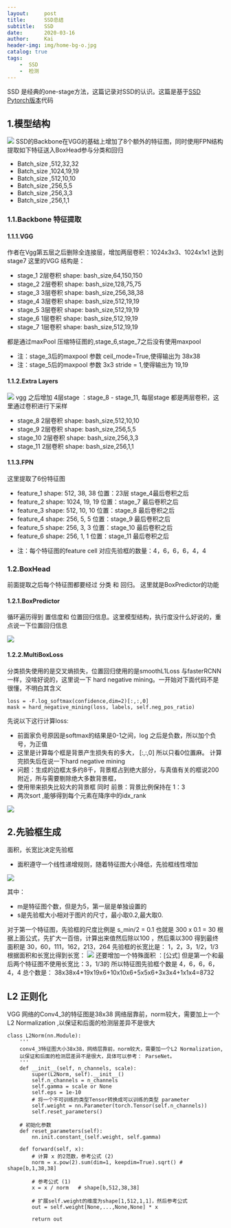 ```yaml
---
layout:     post
title:      SSD总结
subtitle:   SSD
date:       2020-03-16
author:     Kai
header-img: img/home-bg-o.jpg
catalog: true
tags:
    -  SSD 
    -  检测
---
```


SSD 是经典的one-stage方法，这篇记录对SSD的认识。这篇是基于[SSD Pytorch版本](https://github.com/lufficc/SSD)代码 

## 1.模型结构
<img src="{{ site.baseurl }}/img/2020-3-16-SSD/SSD_str.png" /> 
SSD的Backbone在VGG的基础上增加了8个额外的特征图，同时使用FPN结构 提取如下特征送入BoxHead参与分类和回归

- Batch_size ,512,32,32 
- Batch_size ,1024,19,19 
- Batch_size ,512,10,10 
- Batch_size ,256,5,5 
- Batch_size ,256,3,3 
- Batch_size ,256,1,1 

### 1.1.Backbone 特征提取

#### 1.1.1.VGG
作者在Vgg第五层之后删除全连接层，增加两层卷积：1024x3x3、1024x1x1 达到 stage7
这里的VGG 结构是：

- stage_1 2层卷积  shape:  bash_size,64,150,150
- stage_2 2层卷积  shape:  bash_size,128,75,75
- stage_3 3层卷积  shape:  bash_size,256,38,38
- stage_4 3层卷积  shape:  bash_size,512,19,19
- stage_5 3层卷积  shape:  bash_size,512,19,19
- stage_6 1层卷积  shape:  bash_size,512,19,19
- stage_7 1层卷积  shape:  bash_size,512,19,19

都是通过maxPool 压缩特征图的,stage_6,stage_7之后没有使用maxpool
* 注：stage_3后的maxpool 参数 ceil_mode=True,使得输出为 38x38
* 注：stage_5后的maxpool 参数 3x3 stride = 1,使得输出为 19,19
#### 1.1.2.Extra Layers
<img src="{{ site.baseurl }}/img/2020-3-16-SSD/ExtraLayers.jpg" />
vgg 之后增加 4层stage ：stage_8 - stage_11, 每层stage 都是两层卷积，这里通过卷积进行下采样

- stage_8  2层卷积  shape:  bash_size,512,10,10
- stage_9  2层卷积  shape:  bash_size,256,5,5
- stage_10 2层卷积  shape:  bash_size,256,3,3
- stage_11 2层卷积  shape:  bash_size,256,1,1

#### 1.1.3.FPN
这里提取了6份特征图

- feature_1 shape: 512, 38, 38   位置：23层 stage_4最后卷积之后
- feature_2 shape: 1024, 19, 19  位置：stage_7 最后卷积之后
- feature_3 shape: 512, 10, 10   位置：stage_8 最后卷积之后
- feature_4 shape: 256, 5, 5     位置：stage_9 最后卷积之后
- feature_5 shape: 256, 3, 3     位置：stage_10 最后卷积之后
- feature_6 shape: 256, 1, 1     位置：stage_11 最后卷积之后

* 注：每个特征图的feature cell 对应先验框的数量：4，6，6，6，4，4

### 1.2.BoxHead

前面提取之后每个特征图都要经过 分类 和 回归。 这里就是BoxPredictor的功能

#### 1.2.1.BoxPredictor
循环遍历得到 置信度和 位置回归信息。这里模型结构，执行度没什么好说的，重点说一下位置回归信息

<img src="{{ site.baseurl }}/img/2020-3-16-SSD/BoxHead.jpg" />


#### 1.2.2.MultiBoxLoss
分类损失使用的是交叉熵损失，位置回归使用的是smoothL1Loss 与fasterRCNN一样，没啥好说的，这里说一下 hard negative mining。一开始对下面代码不是很懂，不明白其含义
```
loss = -F.log_softmax(confidence,dim=2)[:,:,0]
mask = hard_negative_mining(loss, labels, self.neg_pos_ratio)
```
先说以下这行计算loss:
- 前面家负号原因是softmax的结果是0-1之间，log 之后是负数，所以加个负号，为正值
- 这里是计算每个框是背景产生损失有的多大， [:,:,0] 所以只看0位置麻。
计算完损失后在说一下hard negative mining 
- 问题：生成的边框太多约8千，背景框占到绝大部分，与真值有关的框说200附近，所与需要剔除绝大多数背景框，
- 使用带来损失比较大的背景框 同时 前景：背景比例保持在 1：3
- 两次sort ,能够得到每个元素在降序中的idx_rank
<img src="{{ site.baseurl }}/img/2020-3-16-SSD/rank.jpg" />

## 2.先验框生成
面积，长宽比决定先验框

- 面积遵守一个线性递增规则，随着特征图大小降低，先验框线性增加 
<img src="{{ site.baseurl }}/img/2020-3-16-SSD/box_fun.svg" />

其中：
* m是特征图个数，但是为5，第一层是单独设置的
* s是先验框大小相对于图片的尺寸，最小取0.2,最大取0.

对于第一个特征图，先验框的尺度比例是 s_min/2 = 0.1 也就是 300 x 0.1 = 30
根据上面公式，先扩大一百倍，计算出来值然后除以100 ，然后乘以300 得到最终面积是 30，60，111，162，213，264
先验框的长宽比是： 1，2，3，1/2，1/3
根据面积和长宽比得到长宽：
<img src="{{ site.baseurl }}/img/2020-3-16-SSD/w_and_l.svg" />
还要增加一个特殊面积 ：[公式]
但是第一个和最后两个特征图不使用长宽比：3，1/3的
所以特征图先验框个数是 4，6，6，6，4，4
总个数是： 38x38x4+19x19x6+10x10x6+5x5x6+3x3x4+1x1x4=8732

## L2 正则化
VGG 网络的Conv4_3的特征图是38x38 网络层靠前，norm较大，需要加上一个L2 Normalization ,以保证和后面的检测层差异不是很大

```
class L2Norm(nn.Module):
    '''
    conv4_3特征图大小38x38，网络层靠前，norm较大，需要加一个L2 Normalization,
    以保证和后面的检测层差异不是很大，具体可以参考： ParseNet。
    '''
    def __init__(self, n_channels, scale):
        super(L2Norm, self).__init__()
        self.n_channels = n_channels
        self.gamma = scale or None
        self.eps = 1e-10
        # 将一个不可训练的类型Tensor转换成可以训练的类型 parameter
        self.weight = nn.Parameter(torch.Tensor(self.n_channels))
        self.reset_parameters()

    # 初始化参数    
    def reset_parameters(self):
        nn.init.constant_(self.weight, self.gamma)

    def forward(self, x):
        # 计算 x 的2范数，参考公式 (2)
        norm = x.pow(2).sum(dim=1, keepdim=True).sqrt() # shape[b,1,38,38]

        # 参考公式 (1)
        x = x / norm   # shape[b,512,38,38]

        # 扩展self.weight的维度为shape[1,512,1,1]，然后参考公式
        out = self.weight[None,...,None,None] * x

        return out
```

